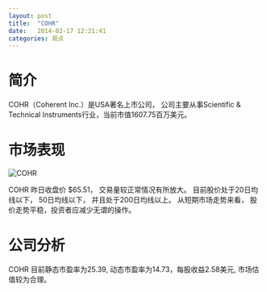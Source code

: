 ```yaml
---
layout: post
title:  "COHR"
date:   2014-02-17 12:21:41
categories: 观点
---
```


# 简介
COHR（Coherent Inc.）是USA著名上市公司，
公司主要从事Scientific & Technical Instruments行业，当前市值1607.75百万美元。

# 市场表现

![COHR](http://finviz.com/chart.ashx?t=COHR&ty=c&ta=1&p=d&s=l)

COHR 昨日收盘价 $65.51，
交易量较正常情况有所放大。
目前股价处于20日均线以下，
50日均线以下，
并且处于200日均线以上。
从短期市场走势来看，
股价走势平稳，投资者应减少无谓的操作。

# 公司分析
COHR 目前静态市盈率为25.39, 动态市盈率为14.73，每股收益2.58美元,
市场估值较为合理。
